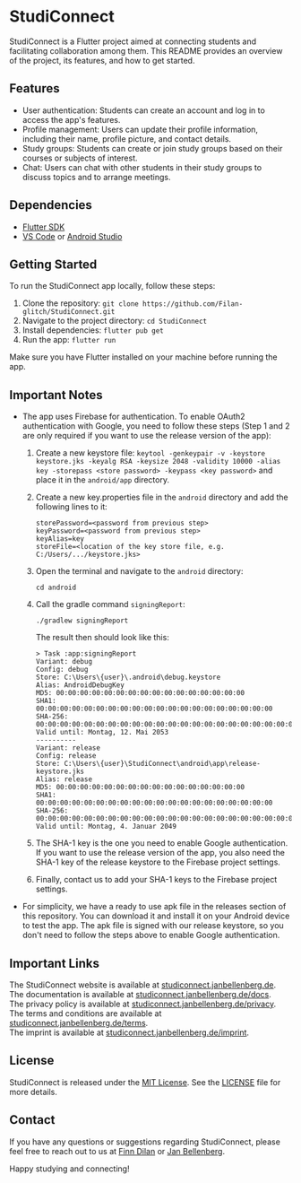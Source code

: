# StudiConnect

StudiConnect is a Flutter project aimed at connecting students and facilitating collaboration among them. This README provides an overview of the project, its features, and how to get started.

## Features

- User authentication: Students can create an account and log in to access the app's features.
- Profile management: Users can update their profile information, including their name, profile picture, and contact details.
- Study groups: Students can create or join study groups based on their courses or subjects of interest.
- Chat: Users can chat with other students in their study groups to discuss topics and to arrange meetings.

## Dependencies

- [Flutter SDK](https://docs.flutter.dev/get-started/install)
- [VS Code](https://code.visualstudio.com/download) or [Android Studio](https://developer.android.com/studio)

## Getting Started

To run the StudiConnect app locally, follow these steps:

1. Clone the repository: `git clone https://github.com/Filan-glitch/StudiConnect.git`
2. Navigate to the project directory: `cd StudiConnect`
3. Install dependencies: `flutter pub get`
4. Run the app: `flutter run`

Make sure you have Flutter installed on your machine before running the app.

## Important Notes

- The app uses Firebase for authentication. To enable OAuth2 authentication with Google, you need to follow these steps (Step 1 and 2 are only required if you want to use the release version of the app):
  1. Create a new keystore file: `keytool -genkeypair -v -keystore keystore.jks -keyalg RSA -keysize 2048 -validity 10000 -alias key -storepass <store password> -keypass <key password>` and place it in the `android/app` directory.
  2. Create a new key.properties file in the `android` directory and add the following lines to it:

      ``` text
      storePassword=<password from previous step>
      keyPassword=<password from previous step>
      keyAlias=key
      storeFile=<location of the key store file, e.g. C:/Users/.../keystore.jks>
      ```

  3. Open the terminal and navigate to the `android` directory:

      ``` batch
      cd android
      ```
  
  4. Call the gradle command `signingReport`:

      ``` batch
      ./gradlew signingReport
      ```

      The result then should look like this:

      ``` batch
      > Task :app:signingReport
      Variant: debug
      Config: debug
      Store: C:\Users\{user}\.android\debug.keystore
      Alias: AndroidDebugKey
      MD5: 00:00:00:00:00:00:00:00:00:00:00:00:00:00:00:00
      SHA1: 00:00:00:00:00:00:00:00:00:00:00:00:00:00:00:00:00:00:00:00
      SHA-256: 00:00:00:00:00:00:00:00:00:00:00:00:00:00:00:00:00:00:00:00:00:00:00:00:00:00:00:00:00:00:00:00
      Valid until: Montag, 12. Mai 2053
      ----------
      Variant: release
      Config: release
      Store: C:\Users\{user}\StudiConnect\android\app\release-keystore.jks
      Alias: release
      MD5: 00:00:00:00:00:00:00:00:00:00:00:00:00:00:00:00
      SHA1: 00:00:00:00:00:00:00:00:00:00:00:00:00:00:00:00:00:00:00:00
      SHA-256: 00:00:00:00:00:00:00:00:00:00:00:00:00:00:00:00:00:00:00:00:00:00:00:00:00:00:00:00:00:00:00:00
      Valid until: Montag, 4. Januar 2049
      ```

  5. The SHA-1 key is the one you need to enable Google authentication. If you want to use the release version of the app, you also need the SHA-1 key of the release keystore to the Firebase project settings.
  6. Finally, contact us to add your SHA-1 keys to the Firebase project settings.
- For simplicity, we have a ready to use apk file in the releases section of this repository. You can download it and install it on your Android device to test the app. The apk file is signed with our release keystore, so you don't need to follow the steps above to enable Google authentication.

## Important Links

The StudiConnect website is available at [studiconnect.janbellenberg.de](https://studiconnect.janbellenberg.de).  
The documentation is available at [studiconnect.janbellenberg.de/docs](https://studiconnect.janbellenberg.de/docs).  
The privacy policy is available at [studiconnect.janbellenberg.de/privacy](https://studiconnect.janbellenberg.de/privacy).  
The terms and conditions are available at [studiconnect.janbellenberg.de/terms](https://studiconnect.janbellenberg.de/terms).  
The imprint is available at [studiconnect.janbellenberg.de/imprint](https://studiconnect.janbellenberg.de/imprint).  

## License

StudiConnect is released under the [MIT License](https://opensource.org/licenses/MIT). See the [LICENSE](LICENSE) file for more details.

## Contact

If you have any questions or suggestions regarding StudiConnect, please feel free to reach out to us at [Finn Dilan](mailto:finn.dilan@stud.hs-ruhrwest.de) or [Jan Bellenberg](mailto:jan.bellenberg@stud.hs-ruhrwest.de).

Happy studying and connecting!
